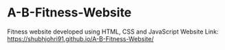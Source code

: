 # A-B-Fitness-Website
Fitness website developed using HTML, CSS and JavaScript
Website Link: https://shubhjohri91.github.io/A-B-Fitness-Website/
